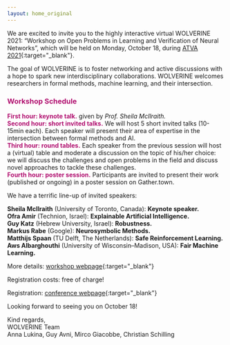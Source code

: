 ```yaml
---
layout: home_original
---
```



We are excited to invite you to the highly interactive virtual WOLVERINE 2021: “Workshop on Open Problems in Learning and Verification of Neural Networks”, which will be held on Monday, October 18, during [ATVA 2021](https://formal-analysis.com/atva/2021/){:target="_blank"}.

The goal of WOLVERINE is to foster networking and active discussions with a hope to spark new interdisciplinary collaborations. WOLVERINE welcomes researchers in formal methods, machine learning, and their intersection. 


### <span style="color:#b11170">Workshop Schedule</span>
<span style="color:#b11170">**First hour: keynote talk.**</span> given by *Prof. Sheila McIlraith.*\
<span style="color:#b11170">**Second hour: short invited talks.**</span> We will host 5 short invited talks (10-15min each). Each speaker will present their area of expertise in the intersection between formal methods and AI.\
<span style="color:#b11170">**Third hour: round tables.**</span> Each speaker from the previous session will host a (virtual) table and moderate a discussion on the topic of his/her choice: we will discuss the challenges and open problems in the field and discuss novel approaches to tackle these challenges.\
<span style="color:#b11170">**Fourth hour: poster session.**</span> Participants are invited to present their work (published or ongoing) in a poster session on Gather.town. 

We have a terrific line-up of invited speakers: 

**Sheila McIlraith** (University of Toronto, Canada): **Keynote speaker.**\
**Ofra Amir** (Technion, Israel): **Explainable Artificial Intelligence.**\
**Guy Katz** (Hebrew University, Israel): **Robustness.**\
**Markus Rabe** (Google): **Neurosymbolic Methods.**\
**Matthijs Spaan** (TU Delft, The Netherlands): **Safe Reinforcement Learning.**\
**Aws Albarghouthi** (University of Wisconsin–Madison, USA): **Fair Machine Learning.**

More details: [workshop webpage](https://wolverine2021.github.io){:target="_blank"} 

Registration costs: free of charge!

Registration: [conference webpage](https://formal-analysis.com/atva/2021/workshop.html){:target="_blank"} 

Looking forward to seeing you on October 18!

Kind regards,\
WOLVERINE Team \
Anna Lukina, Guy Avni, Mirco Giacobbe, Christian Schilling

